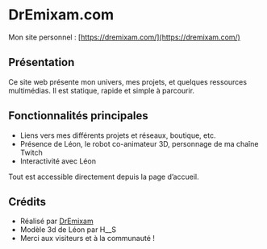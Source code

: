 # DrEmixam.com

Mon site personnel : [https://dremixam.com/](https://dremixam.com/)

## Présentation

Ce site web présente mon univers, mes projets, et quelques ressources multimédias. Il est statique, rapide et simple à parcourir.

## Fonctionnalités principales
- Liens vers mes différents projets et réseaux, boutique, etc.
- Présence de Léon, le robot co-animateur 3D, personnage de ma chaîne Twitch
- Interactivité avec Léon

Tout est accessible directement depuis la page d’accueil.

## Crédits

- Réalisé par [DrEmixam](https://github.com/DrEmixam/)
- Modèle 3d de Léon par H__S
- Merci aux visiteurs et à la communauté !